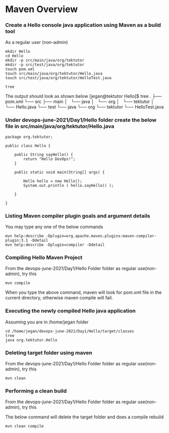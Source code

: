 # Maven Overview

### Create a Hello console java application using Maven as a build tool
As a regular user (non-admin)
```devops-june-2021/Day1/Hello/target/classes
mkdir Hello
cd Hello
mkdir -p src/main/java/org/tektutor
mkdir -p src/test/java/org/tektutor
touch pom.xml
touch src/main/java/org/tektutor/Hello.java
touch src/test/java/org/tektutor/HelloTest.java

tree
```

The output should look as shown below
[jegan@tektutor Hello]$ tree
.
├── pom.xml
└── src
    ├── main
    │   └── java
    │       └── org
    │           └── tektutor
    │               └── Hello.java
    └── test
        └── java
            └── org
                └── tektutor
                    └── HelloTest.java
                    
                    
### Under devops-june-2021/Day1/Hello folder create the below file in src/main/java/org/tektutor/Hello.java
```
package org.tektutor;

public class Hello {

	public String sayHello() {
		return "Hello DevOps!";
	}

	public static void main(String[] args) {
		
		Hello hello = new Hello();
		System.out.println ( hello.sayHello() );

	}

}
```

### Listing Maven compiler plugin goals and argument details
You may type any one of the below commands
```
mvn help:describe -Dplugin=org.apache.maven.plugins:maven-compiler-plugin:3.1 -Ddetail
mvn help:describe -Dplugin=compiler -Ddetail
```

### Compiling Hello Maven Project
From the devops-june-2021/Day1/Hello Folder folder as regular use(non-admin), try this
```
mvn compile
```
When you type the above command, maven will look for pom.xml file in the current directory, otherwise maven compile will fail.

### Executing the newly compiled Hello java application
Assuming you are in /home/jegan folder
````
cd /home/jegan/devops-june-2021/Day1/Hello/target/classes
tree
java org.tektutor.Hello
````
### Deleting target folder using maven
From the devops-june-2021/Day1/Hello Folder folder as regular use(non-admin), try this

```
mvn clean
```

### Performing a clean build
From the devops-june-2021/Day1/Hello Folder folder as regular use(non-admin), try this

The below command will delete the target folder and does a compile rebuild
```
mvn clean compile
```
